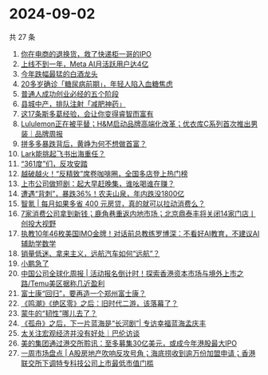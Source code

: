 # 2024-09-02

共 27 条

<!-- BEGIN 36KR -->
<!-- 最后更新时间 2024-09-02 02:00:57 +0800 -->
1. [你在电商的退换货，救了快递柜一哥的IPO](https://36kr.com/p/2929866400406150)
1. [上线不到一年，Meta AI月活跃用户达4亿](https://36kr.com/p/2930116169244041)
1. [今年跌幅最猛的白酒龙头](https://36kr.com/p/2929835943746183)
1. [20多岁确诊「糖尿病前期」，年轻人陷入血糖焦虑](https://36kr.com/p/2927047129389705)
1. [普通人成功创业必经的五个阶段](https://36kr.com/p/2925406184446600)
1. [县城中产，排队注射「减肥神药」](https://36kr.com/p/2930795940174468)
1. [这17条斯多葛经验，会让你变得睿智而富有](https://36kr.com/p/2921580677356420)
1. [Lululemon正在被平替；H&M启动品牌高端化改革；优衣库C系列首次推出男装｜品牌周报](https://36kr.com/p/2929534134311553)
1. [拼多多暴跌背后，黄峥为何不想做首富？](https://36kr.com/p/2930933986958215)
1. [Lark能挑起飞书出海重任？](https://36kr.com/p/2929546323581572)
1. [“361度”们，反攻安踏](https://36kr.com/p/2930202697947784)
1. [越破越火！“反精致”席卷咖啡圈，全国多店登上热门榜](https://36kr.com/p/2930810755832708)
1. [上市公司做短剧：起大早赶晚集，谁吆喝谁在赚？](https://36kr.com/p/2930098679323271)
1. [遭遇“背刺”，暴跌36%！农夫山泉，年内跌没1800亿](https://36kr.com/p/2930824795331712)
1. [智氪 | 每月如果多省 400 元房贷，真的就可以拉动消费么？](https://36kr.com/p/2930883598031750)
1. [7家消费公司拿到新钱；鹿角巷重返内地市场；北京鼎泰丰将关闭14家门店丨创投大视野](https://36kr.com/p/2929807794657929)
1. [执教10年46枚美国IMO金牌！对话前总教练罗博深：不看好AI教育，不建议AI辅助学数学](https://36kr.com/p/2929561669835654)
1. [销量低迷、拿来主义，远航汽车如何“远航”？](https://36kr.com/p/2929546073217923)
1. [小鹏急了](https://36kr.com/p/2930869417663107)
1. [中国公司全球化周报 | 活动报名倒计时！探索香港资本市场与境外上市之路/Temu美区据称几近盈利](https://36kr.com/p/2929829528803972)
1. [富士康“回归”，要再造一个郑州富士康？](https://36kr.com/p/2929706686602629)
1. [《鸣潮》《绝区零》之后：旧时代二游，该落幕了？](https://36kr.com/p/2929856318757762)
1. [蒙牛的“韧性”哪儿去了？](https://36kr.com/p/2930869626804868)
1. [《孤舟》之后，下一片蓝海是“长河剧”| 专访幸福蓝海孟庆丰](https://36kr.com/p/2930099417062020)
1. [太关注宏观经济并没有好处｜巴伦访谈](https://36kr.com/p/2930965318949764)
1. [美的集团通过港交所聆讯：至多募集30亿美元，或成今年港股最大IPO](https://36kr.com/p/2930084012006272)
1. [一周市场盘点 | A股房地产吹响反攻号角；海底捞收到逾万份加盟申请；香港联交所下调特专科技公司上市最低市值门槛](https://36kr.com/p/2930814211464067)
<!-- END 36KR -->
